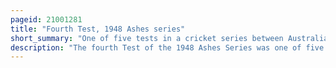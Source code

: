 ```yaml
---
pageid: 21001281
title: "Fourth Test, 1948 Ashes series"
short_summary: "One of five tests in a cricket series between Australia and England"
description: "The fourth Test of the 1948 Ashes Series was one of five Tests in a Cricket Series between Australia and England. The Game was played from 22 to 27 July at Headingley Cricket Ground in Leeds with a Rest Day on 25 July. Australia won by seven Wickets to take a 30 Series Lead. In successfully chasing a Target of 404 they set a new World Record for the highest victorious Run Chase in Test History a Record that lasted until 1976."
---
```

